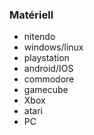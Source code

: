 ### Matériell
- nitendo
- windows/linux
- playstation
- android/IOS
- commodore
- gamecube
- Xbox
- atari
- PC